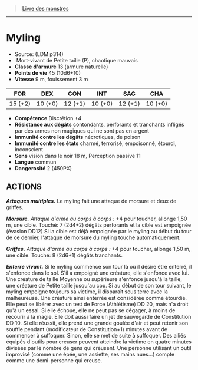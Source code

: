 ﻿> [Livre des monstres](tome_of_beasts.md)

---

# Myling

- Source: (LDM p314)
-  Mort-vivant de Petite taille (P), chaotique mauvais
- **Classe d'armure** 13 (armure naturelle)
- **Points de vie** 45 (10d6+10)
- **Vitesse** 9 m, fouissement 3 m

|FOR|DEX|CON|INT|SAG|CHA|
|---|---|---|---|---|---|
|15 (+2)|10 (+0)|12 (+1)|10 (+0)|12 (+1)|10 (+0)|

- **Compétence** Discrétion +4
- **Résistance aux dégâts** contondants, perforants et tranchants infligés par des armes non magiques qui ne sont pas en argent
- **Immunité contre les dégâts** nécrotiques, de poison
- **Immunité contre les états** charmé, terrorisé, empoisonné, étourdi, inconscient
- **Sens** vision dans le noir 18 m, Perception passive 11
- **Langue** commun
- **Dangerosité** 2 (450PX)

## ACTIONS

**_Attaques multiples._** Le myling fait une attaque de morsure et deux de griffes.

**_Morsure._** _Attaque d'arme au corps à corps :_ +4 pour toucher, allonge 1,50 m, une cible. Touché: 7 (2d4+2) dégâts perforants et la cible est empoignée (évasion DD12) Si la cible est déjà empoignée par le myling au début du tour de ce dernier, l'attaque de morsure du myling touche automatiquement.

**_Griffes._** _Attaque d'arme au corps à corps :_ +4 pour toucher, allonge 1,50 m, une cible. Touché: 8 (2d6+1) dégâts tranchants.

**_Enterré vivant._** Si le myling commence son tour là où il désire être enterré, il s'enfonce dans le sol. S'il a empoigné une créature, elle s'enfonce avec lui. Une créature de taille Moyenne ou supérieure s'enfonce jusqu'à la taille, une créature de Petite taille jusqu'au cou. Si au début de son tour suivant, le myling empoigne toujours sa victime, il disparaît sous terre avec la malheureuse. Une créature ainsi enterrée est considérée comme étourdie. Elle peut se libérer avec un test de Force (Athlétisme) DD 20, mais n'a droit qu'à un essai. Si elle échoue, elle ne peut pas se dégager, à moins de recourir à la magie. Elle doit aussi faire un jet de sauvegarde de Constitution DD 10. Si elle réussit, elle prend une grande goulée d'air et peut retenir son souffle pendant (modificateur de Constitution+1) minutes avant de commencer à suffoquer. Sinon, elle se met de suite à suffoquer. Des alliés équipés d'outils pour creuser peuvent atteindre la victime en quatre minutes divisées par le nombre de gens qui creusent. Une personne utilisant un outil improvisé (comme une épée, une assiette, ses mains nues...) compte comme une demi-personne qui creuse.

